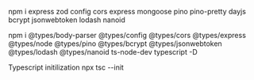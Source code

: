 npm i express zod config cors express mongoose pino pino-pretty dayjs bcrypt jsonwebtoken lodash nanoid

npm i @types/body-parser @types/config @types/cors @types/express @types/node @types/pino @types/bcrypt @types/jsonwebtoken @types/lodash @types/nanoid ts-node-dev typescript -D

Typescript initilization
npx tsc --init
